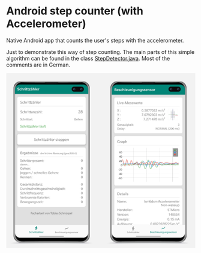 # Android step counter (with Accelerometer)
Native Android app that counts the user's steps with the accelerometer.

Just to demonstrate this way of step counting. The main parts of this simple algorithm can be found in the class [StepDetector.java](app/src/main/java/com/tobias/schrittzaehlerfacharbeit/StepDetector.java).
Most of the comments are in German.

![UI Images](pedometer_mockup.png)
